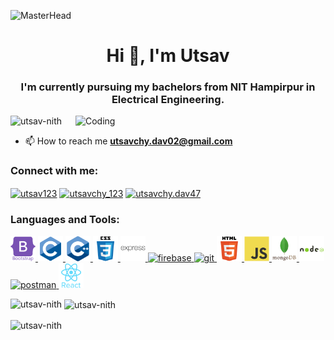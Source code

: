 ![MasterHead](https://media.geeksforgeeks.org/wp-content/cdn-uploads/20201204224108/Take-Advantages-of-Git-and-GitHub-to-Stay-Motivated-Consistent-While-Coding.png)
<h1 align="center">Hi 👋, I'm Utsav</h1>
<h3 align="center">I'm currently pursuing my bachelors from NIT Hampirpur in Electrical Engineering.</h3>
<img align ="right" alt="Coding" width="400"src="https://c.tenor.com/2uyENRmiUt0AAAAM/coding.gif">

<p align="left"> <img src="https://komarev.com/ghpvc/?username=utsav-nith&label=Profile%20views&color=0e75b6&style=flat" alt="utsav-nith" /> </p>

- 📫 How to reach me **utsavchy.dav02@gmail.com**

<h3 align="left">Connect with me:</h3>
<p align="left">
<a href="https://linkedin.com/in/utsav123" target="blank"><img align="center" src="https://raw.githubusercontent.com/rahuldkjain/github-profile-readme-generator/master/src/images/icons/Social/linked-in-alt.svg" alt="utsav123" height="30" width="40" /></a>
<a href="https://www.codechef.com/users/utsavchy_123" target="blank"><img align="center" src="https://cdn.jsdelivr.net/npm/simple-icons@3.1.0/icons/codechef.svg" alt="utsavchy_123" height="30" width="40" /></a>
<a href="https://codeforces.com/profile/utsavchy.dav47" target="blank"><img align="center" src="https://raw.githubusercontent.com/rahuldkjain/github-profile-readme-generator/master/src/images/icons/Social/codeforces.svg" alt="utsavchy.dav47" height="30" width="40" /></a>
</p>

<h3 align="left">Languages and Tools:</h3>
<p align="left"> <a href="https://getbootstrap.com" target="_blank" rel="noreferrer"> <img src="https://raw.githubusercontent.com/devicons/devicon/master/icons/bootstrap/bootstrap-plain-wordmark.svg" alt="bootstrap" width="40" height="40"/> </a> <a href="https://www.cprogramming.com/" target="_blank" rel="noreferrer"> <img src="https://raw.githubusercontent.com/devicons/devicon/master/icons/c/c-original.svg" alt="c" width="40" height="40"/> </a> <a href="https://www.w3schools.com/cpp/" target="_blank" rel="noreferrer"> <img src="https://raw.githubusercontent.com/devicons/devicon/master/icons/cplusplus/cplusplus-original.svg" alt="cplusplus" width="40" height="40"/> </a> <a href="https://www.w3schools.com/css/" target="_blank" rel="noreferrer"> <img src="https://raw.githubusercontent.com/devicons/devicon/master/icons/css3/css3-original-wordmark.svg" alt="css3" width="40" height="40"/> </a> <a href="https://expressjs.com" target="_blank" rel="noreferrer"> <img src="https://raw.githubusercontent.com/devicons/devicon/master/icons/express/express-original-wordmark.svg" alt="express" width="40" height="40"/> </a> <a href="https://firebase.google.com/" target="_blank" rel="noreferrer"> <img src="https://www.vectorlogo.zone/logos/firebase/firebase-icon.svg" alt="firebase" width="40" height="40"/> </a> <a href="https://git-scm.com/" target="_blank" rel="noreferrer"> <img src="https://www.vectorlogo.zone/logos/git-scm/git-scm-icon.svg" alt="git" width="40" height="40"/> </a> <a href="https://www.w3.org/html/" target="_blank" rel="noreferrer"> <img src="https://raw.githubusercontent.com/devicons/devicon/master/icons/html5/html5-original-wordmark.svg" alt="html5" width="40" height="40"/> </a> <a href="https://developer.mozilla.org/en-US/docs/Web/JavaScript" target="_blank" rel="noreferrer"> <img src="https://raw.githubusercontent.com/devicons/devicon/master/icons/javascript/javascript-original.svg" alt="javascript" width="40" height="40"/> </a> <a href="https://www.mongodb.com/" target="_blank" rel="noreferrer"> <img src="https://raw.githubusercontent.com/devicons/devicon/master/icons/mongodb/mongodb-original-wordmark.svg" alt="mongodb" width="40" height="40"/> </a> <a href="https://nodejs.org" target="_blank" rel="noreferrer"> <img src="https://raw.githubusercontent.com/devicons/devicon/master/icons/nodejs/nodejs-original-wordmark.svg" alt="nodejs" width="40" height="40"/> </a> <a href="https://postman.com" target="_blank" rel="noreferrer"> <img src="https://www.vectorlogo.zone/logos/getpostman/getpostman-icon.svg" alt="postman" width="40" height="40"/> </a> <a href="https://reactjs.org/" target="_blank" rel="noreferrer"> <img src="https://raw.githubusercontent.com/devicons/devicon/master/icons/react/react-original-wordmark.svg" alt="react" width="40" height="40"/> </a> </p>

<p><img align="left" src="https://github-readme-stats.vercel.app/api/top-langs?username=utsav-nith&show_icons=true&locale=en&layout=compact" alt="utsav-nith" /></p>

<p>&nbsp;<img align="center" src="https://github-readme-stats.vercel.app/api?username=utsav-nith&show_icons=true&locale=en" alt="utsav-nith" /></p>

<p><img align="center" src="https://github-readme-streak-stats.herokuapp.com/?user=utsav-nith&" alt="utsav-nith" /></p>

